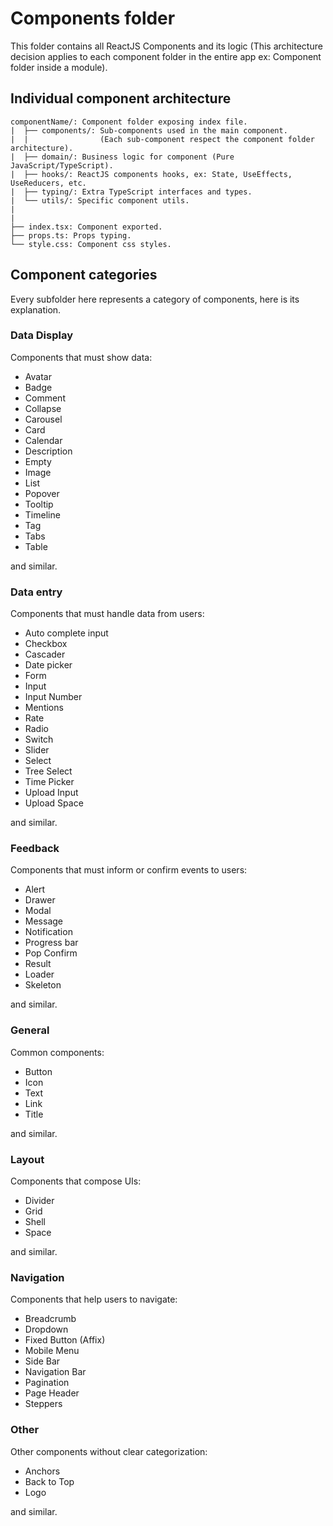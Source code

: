 # Components folder

This folder contains all ReactJS Components and its logic (This architecture decision applies to each component folder in the entire app ex: Component folder inside a module).

## Individual component architecture

```
componentName/: Component folder exposing index file.
|  ├── components/: Sub-components used in the main component.
|  |                (Each sub-component respect the component folder architecture).
|  ├── domain/: Business logic for component (Pure JavaScript/TypeScript).
|  ├── hooks/: ReactJS components hooks, ex: State, UseEffects, UseReducers, etc.
|  ├── typing/: Extra TypeScript interfaces and types.
|  └── utils/: Specific component utils.
|
|
├── index.tsx: Component exported.
├── props.ts: Props typing.
└── style.css: Component css styles.
```

## Component categories

Every subfolder here represents a category of components, here is its explanation.

### **Data Display**

Components that must show data:

- Avatar
- Badge
- Comment
- Collapse
- Carousel
- Card
- Calendar
- Description
- Empty
- Image
- List
- Popover
- Tooltip
- Timeline
- Tag
- Tabs
- Table

and similar.

### **Data entry**

Components that must handle data from users:

- Auto complete input
- Checkbox
- Cascader
- Date picker
- Form
- Input
- Input Number
- Mentions
- Rate
- Radio
- Switch
- Slider
- Select
- Tree Select
- Time Picker
- Upload Input
- Upload Space

and similar.

### **Feedback**

Components that must inform or confirm events to users:

- Alert
- Drawer
- Modal
- Message
- Notification
- Progress bar
- Pop Confirm
- Result
- Loader
- Skeleton

and similar.

### **General**

Common components:

- Button
- Icon
- Text
- Link
- Title

and similar.

### **Layout**

Components that compose UIs:

- Divider
- Grid
- Shell
- Space

and similar.

### **Navigation**

Components that help users to navigate:

- Breadcrumb
- Dropdown
- Fixed Button (Affix)
- Mobile Menu
- Side Bar
- Navigation Bar
- Pagination
- Page Header
- Steppers

### **Other**

Other components without clear categorization:

- Anchors
- Back to Top
- Logo

and similar.
